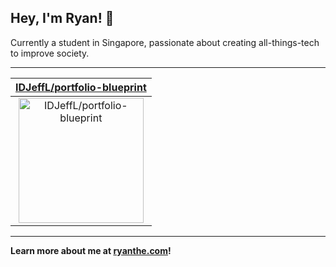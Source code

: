 ## Hey, I'm Ryan! 👋

Currently a student in Singapore, passionate about creating all-things-tech to improve society.

---

| [IDJeffL/portfolio-blueprint](https://github.com/IDJeffL/portfolio-blueprint) |
| :-: |
| <a href="https://github.com/IDJeffL/portfolio-blueprint"><img src="https://github.com/IDJeffL/portfolio-blueprint/raw/main/DISPLAY.jpg" alt="IDJeffL/portfolio-blueprint" title="IDJeffL/portfolio-blueprint" width="200" height="200"></a> |



---

**Learn more about me at [ryanthe.com](https://www.ryanthe.com)!**